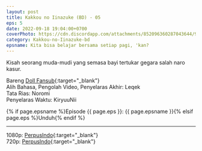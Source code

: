 ```yaml
---
layout: post
title: Kakkou no Iinazuke (BD) - 05
eps: 5
date: 2022-09-18 19:04:00+0700
coverPhoto: https://cdn.discordapp.com/attachments/852096360287043644/991700370826989608/unknown.png
category: Kakkou-no-Iinazuke-bd
epsname: Kita bisa belajar bersama setiap pagi, 'kan?
---
```


Kisah seorang muda-mudi yang semasa bayi tertukar gegara salah naro kasur.

Bareng [Doll Fansub](https://www.perpusindo.info/user/Leqek){:target="_blank"}
<br>
Alih Bahasa, Pengolah Video, Penyelaras Akhir: Leqek
<br>
Tata Rias: Noromi
<br>
Penyelaras Waktu: KiryuuNii

{% if page.epsname %}Episode {{ page.eps }}: {{ page.epsname }}{% elsif page.eps %}Unduh{% endif %}

---
1080p: [PerpusIndo](https://www.perpusindo.info/berkas/D94D9bIV){:target="_blank"}<br>
720p: [PerpusIndo](https://www.perpusindo.info/berkas/nNfH8jLm){:target="_blank"}
